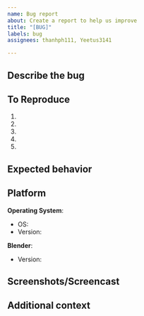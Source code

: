 ```yaml
---
name: Bug report
about: Create a report to help us improve
title: "[BUG]"
labels: bug
assignees: thanhph111, Yeetus3141

---
```


## Describe the bug
<!-- Tell us what annoys you -->


## To Reproduce
<!-- How we make the bug reveals? -->
1. <!-- Go to … -->
1. <!-- Click on … -->
1. <!-- Get a Kit Kat -->
1. <!-- Scroll down to … -->
1. <!-- See error -->


## Expected behavior
<!-- What it should actually be? -->


## Platform
<!-- What you running on? -->

**Operating System**:
- OS: <!-- Windows, Linux or macOS? -->
- Version: <!-- 20H2? -->

**Blender**:
- Version: <!-- 2.93? -->


## Screenshots/Screencast
<!-- A picture is worth a thousand words, right? -->


## Additional context
<!-- Any thing you haven't tell us above. -->
